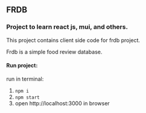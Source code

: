 ## FRDB
### Project to learn react js, mui, and others.

This project contains client side code for frdb project.

Frdb is a simple food review database.

#### Run project:

run in  terminal:
1. ``npm i``
2. ``npm start``
3. open http://localhost:3000 in browser